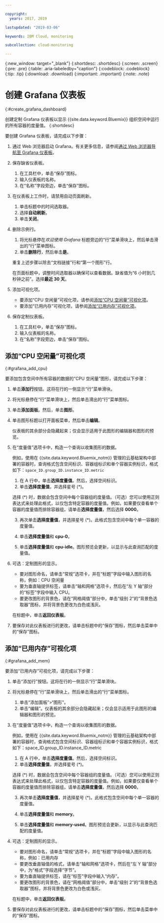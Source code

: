 ```yaml
---

copyright:
  years: 2017, 2019

lastupdated: "2019-03-06"

keywords: IBM Cloud, monitoring

subcollection: cloud-monitoring

---
```


{:new_window: target="_blank"}
{:shortdesc: .shortdesc}
{:screen: .screen}
{:pre: .pre}
{:table: .aria-labeledby="caption"}
{:codeblock: .codeblock}
{:tip: .tip}
{:download: .download}
{:important: .important}
{:note: .note}


# 创建 Grafana 仪表板
{:#create_grafana_dashboard}

创建定制 Grafana 仪表板以显示 {{site.data.keyword.Bluemix}} 组织空间中运行的所有容器的度量值。
{:shortdesc}

要创建 Grafana 仪表板，请完成以下步骤：

1. 通过 Web 浏览器启动 Grafana。有关更多信息，请参阅[通过 Web 浏览器导航至 Grafana 仪表板](/docs/services/cloud-monitoring/grafana?topic=cloud-monitoring-navigating_grafana#launch_grafana_from_browser)。

2. 保存缺省仪表板。

    1. 在工具栏中，单击“保存”图标。
    2. 输入仪表板的名称。
    3. 在“名称”字段旁边，单击“保存”图标。
   
3. 在仪表板上工作时，请禁用自动页面刷新。 

    1. 单击标题中的时间选取器。
    2. 选择**自动刷新**。
    3. 单击**关闭**。
 
 5. 删除示例行。
 
     1. 将光标悬停在*欢迎使用 Grafana* 标题旁边的“行”菜单滑块上，然后单击滑出的“行”菜单图标。
     2. 单击**删除行**，然后单击**是**。
     
     重复上述步骤以除去“文档链接”行和“第一个图形”行。 
     
     在页面标题中，调整时间选取器以确保可以查看数据。缺省值为“6 小时到几秒钟之前”。选择**最近 30 天**。
     
6. 添加可视化项。

    * 要添加“CPU 空闲量”可视化项，请参阅[添加“CPU 空闲量”可视化项](/docs/services/cloud-monitoring/grafana/create_grafana_dashboard.html#grafana_add_cpu)。
    * 要添加“已用内存”可视化项，请参阅[添加“已用内存”可视化项](/docs/services/cloud-monitoring/grafana/create_grafana_dashboard.html#grafana_add_mem)。
        
7. 保存定制仪表板。

    1. 在工具栏中，单击“保存”图标。
    2. 输入仪表板的名称。
    3. 在“名称”字段旁边，单击“保存”图标。
    

## 添加“CPU 空闲量”可视化项
{:#grafana_add_cpu}

要添加包含空间中所有容器的数据的“CPU 空闲量”图形，请完成以下步骤：

1. 单击**添加行**按钮。这将在行的一侧显示“行”菜单滑块。

    
2. 将光标悬停在“行”菜单滑块上，然后单击滑出的“行”菜单图标。

3. 单击**添加面板**。然后，单击**图形**。

4. 单击图形标题以打开面板菜单，然后单击**编辑**。 

    仪表板的其余部分会隐藏起来；仅会显示适用于此图形的编辑器和图形的预览。

    
5. 在“度量值”选项卡中，构造一个查询以收集图形的数据。 

    例如，使用在 {{site.data.keyword.Bluemix_notm}} 管理的云基础架构中部署的容器时，查询格式包含空间标识、容器组标识和单个容器实例标识，格式如下：`space_ID.group_ID.instance_ID.metric`
        
    1. 在 A 行中，单击**选择度量值**。然后，选择空间标识。
    2. 单击**选择度量值**，并选择星号 (*)。
    
    选择 (*) 时，数据会包含空间中每个容器组的度量值。（可选）您可以使用正则表达式来处理此格式，以仅包含特定容器的度量值。例如，如果要仅查看单个容器的度量值而排除容器组，请单击**选择度量值**，然后选择 **0000**。
        
    3. 再次单击**选择度量值**，并选择星号 (*)。此格式包含空间中每个单一容器的度量值。
        
    4. 单击**选择度量值**和 **cpu-0**。
        
    5. 单击**选择度量值**和 **cpu-idle**。图形预览会更新，以显示与此查询匹配的度量值。
    
6. 可选：定制图形的显示。
    
    * 要对图形命名，请单击“常规”选项卡，并在“标题”字段中输入图形的名称，例如：CPU 空闲量
    * 要为垂直轴提供标签，请单击“轴和网格”选项卡，然后在“左 Y 轴”部分的“标签”字段中输入 CPU。
    * 要更改图形的背景色，请在“网格阈值”部分中，单击“级别 2”的“背景色选取器”图标，并将背景色更改为白色或浅灰。
    
    在标题中，单击**返回仪表板**。
    
7. 要保存对此仪表板进行的更改，请单击标题中的“保存”图标，然后单击菜单中的“保存”图标。


## 添加“已用内存”可视化项
{:#grafana_add_mem}

要添加“已用内存”可视化项，请完成以下步骤：

1. 单击“添加行”按钮。这将在行的一侧显示“行”菜单滑块。
   
2. 将光标悬停在“行”菜单滑块上，然后单击滑出的“行”菜单图标。

    1. 单击“添加面板”>“图形”。
    2. 单击“编辑”。仪表板的其余部分会隐藏起来；仅会显示适用于此图形的编辑器和图形的预览。

    
3. 在“度量值”选项卡中，构造一个查询以收集图形的数据。 

    例如，使用在 {{site.data.keyword.Bluemix_notm}} 管理的云基础架构中部署的容器时，查询格式包含空间标识、容器组标识和单个容器实例标识，格式如下：space_ID.group_ID.instance_ID.metric
        
    1. 在 A 行中，单击**选择度量值**。然后，选择空间标识。
    2. 单击**选择度量值**，并选择星号 (*)。
    
    选择 (*) 时，数据会包含空间中每个容器组的度量值。（可选）您可以使用正则表达式来处理此格式，以仅包含特定容器的度量值。例如，如果要仅查看单个容器的度量值而排除容器组，请单击**选择度量值**，然后选择 **0000**。
    
    3. 再次单击**选择度量值**，并选择星号 (*)。此格式包含空间中每个单一容器的度量值。
        
    4. 单击**选择度量值**和 **memory**。
        
    5. 单击**选择度量值**和 **memory-used**。图形预览会更新，以显示与此查询匹配的度量值。
    
6. 可选：定制图形的显示。
    
    * 要对图形命名，请单击“常规”选项卡，并在“标题”字段中输入图形的名称，例如：已用内存
    *  要更改垂直轴值的格式，请单击“轴和网格”选项卡，然后在“左 Y 轴”部分中，为“格式”字段选择“字节”。
    * 要为垂直轴提供标签，请在“标签”字段中输入“内存”。
    * 要更改图形的背景色，请在“网格阈值”部分中，单击“级别 2”的“背景色选取器”图标，并将背景色更改为白色或浅灰。
    
    在标题中，单击**返回仪表板**。

7. 要保存对此仪表板进行的更改，请单击标题中的“保存”图标，然后单击菜单中的“保存”图标。

